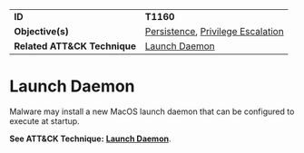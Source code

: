 |||
|---------|------------------------|
|**ID**|**T1160**|
|**Objective(s)**|[Persistence](../privilege-escalation), [Privilege Escalation](../privilege-escalation)|
|**Related ATT&CK Technique**|[Launch Daemon](https://attack.mitre.org/techniques/T1160)|

Launch Daemon
=============
Malware may install a new MacOS launch daemon that can be configured to execute at startup.

**See ATT&CK Technique:** [**Launch Daemon**](https://attack.mitre.org/techniques/T1160).